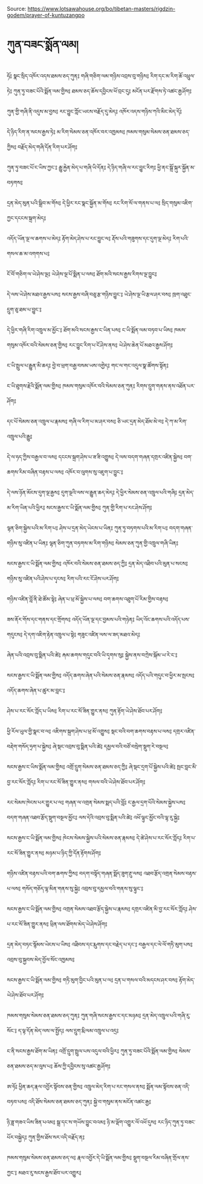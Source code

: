 Source: https://www.lotsawahouse.org/bo/tibetan-masters/rigdzin-godem/prayer-of-kuntuzangpo

# ཀུན་བཟང་སྨོན་ལམ།

ཧོ༔ སྣང་སྲིད་འཁོར་འདས་ཐམས་ཅད་ཀུན༔
གཞི་གཅིག་ལམ་གཉིས་འབྲས་བུ་གཉིས༔
རིག་དང་མ་རིག་ཆོ་འཕྲུལ་ཏེ༔
ཀུན་ཏུ་བཟང་པོའི་སྨོན་ལམ་གྱིས༔
ཐམས་ཅད་ཆོས་དབྱིངས་ཕོ་བྲང་དུ༔
མངོན་པར་རྫོགས་ཏེ་འཚང་རྒྱ་ཤོག༔

ཀུན་གྱི་གཞི་ནི་འདུས་མ་བྱས༔
རང་བྱུང་ཀློང་ཡངས་བརྗོད་དུ་མེད༔
འཁོར་འདས་གཉིས་ཀའི་མིང་མེད་དོ༔

དེ་ཉིད་རིག་ན་སངས་རྒྱས་ཏེ༔
མ་རིག་སེམས་ཅན་འཁོར་བར་འཁྱམས༔
ཁམས་གསུམ་སེམས་ཅན་ཐམས་ཅད་ཀྱིས༔
བརྗོད་མེད་གཞི་དོན་རིག་པར་ཤོག༔

ཀུན་ཏུ་བཟང་པོ་ང་ཡིས་ཀྱང་༔
རྒྱུ་རྐྱེན་མེད་པ་གཞི་ཡི་དོན༔
དེ་ཉིད་གཞི་ལ་རང་བྱུང་རིག༔
ཕྱི་ནང་སྒྲོ་སྐུར་སྐྱོན་མ་བཏགས༔

དྲན་མེད་མུན་པའི་སྒྲིབ་མ་གོས༔
དེ་ཕྱིར་རང་སྣང་སྐྱོན་མ་གོས༔
རང་རིག་སོ་ལ་གནས་པ་ལ༔
སྲིད་གསུམ་འཇིག་ཀྱང་དངངས་སྐྲག་མེད༔

འདོད་ཡོན་ལྔ་ལ་ཆགས་པ་མེད༔
རྟོག་མེད་ཤེས་པ་རང་བྱུང་ལ༔
རྡོས་པའི་གཟུགས་དང་དུག་ལྔ་མེད༔
རིག་པའི་གསལ་ཆ་མ་འགགས་པ༔

ངོ་བོ་གཅིག་ལ་ཡེ་ཤེས་ལྔ༔
ཡེ་ཤེས་ལྔ་པོ་སྨིན་པ་ལས༔
ཐོག་མའི་སངས་རྒྱས་རིགས་ལྔ་བྱུང༔

དེ་ལས་ཡེ་ཤེས་མཐའ་རྒྱས་པས༔
སངས་རྒྱས་བཞི་བཅུ་རྩ་གཉིས་བྱུང་༔
ཡེ་ཤེས་ལྔ་ཡི་རྩལ་ཤར་བས༔
ཁྲག་འཐུང་དྲུག་ཅུ་ཐམ་པ་བྱུང་༔

དེ་ཕྱིར་གཞི་རིག་འཁྲུལ་མ་མྱོང་༔
ཐོག་མའི་སངས་རྒྱས་ང་ཡིན་པས༔
ང་ཡི་སྨོན་ལམ་བཏབ་པ་ཡིས༔
ཁམས་གསུམ་འཁོར་བའི་སེམས་ཅན་གྱིས༔
རང་བྱུང་རིག་པ་ངོ་ཤེས་ནས༔
ཡེ་ཤེས་ཆེན་པོ་མཐའ་རྒྱས་ཤོག༔

ང་ཡི་སྤྲུལ་པ་རྒྱུན་མི་ཆད༔
བྱེ་བ་ཕྲག་བརྒྱ་བསམ་ཡས་འགྱེད༔
གང་ལ་གང་འདུལ་སྣ་ཚོགས་སྟོན༔

ང་ཡི་ཐུགས་རྗེའི་སྨོན་ལམ་གྱིས༔
ཁམས་གསུམ་འཁོར་བའི་སེམས་ཅན་ཀུན༔
རིགས་དྲུག་གནས་ནས་འཐོན་པར་ཤོག༔

དང་པོ་སེམས་ཅན་འཁྲུལ་པ་རྣམས༔
གཞི་ལ་རིག་པ་མ་ཤར་བས༔
ཅི་ཡང་དྲན་མེད་ཐོམ་མེ་བ༔
དེ་ཀ་མ་རིག་འཁྲུལ་པའི་རྒྱུ༔

དེ་ལ་ཧད་ཀྱིས་བརྒྱལ་བ་ལས༔
དངངས་སྐྲག་ཤེས་པ་ཟ་ཟི་འགྱུས༔
དེ་ལས་བདག་གཞན་དགྲར་འཛིན་སྐྱེས༔
བག་ཆགས་རིམ་བཞིན་བརྟས་པ་ལས༔
འཁོར་བ་ལུགས་སུ་འཇུག་པ་བྱུང་༔

དེ་ལས་ཉོན་མོངས་དུག་ལྔ་རྒྱས༔
དུག་ལྔའི་ལས་ལ་རྒྱུན་ཆད་མེད༔
དེ་ཕྱིར་སེམས་ཅན་འཁྲུལ་པའི་གཞི༔
དྲན་མེད་མ་རིག་ཡིན་པའི་ཕྱིར༔
སངས་རྒྱས་ང་ཡི་སྨོན་ལམ་གྱིས༔
ཀུན་གྱི་རིག་པ་རང་ཤེས་ཤོག༔

ལྷན་ཅིག་སྐྱེས་པའི་མ་རིག་པ༔
ཤེས་པ་དྲན་མེད་ཡེངས་པ་ཡིན༔
ཀུན་ཏུ་བཏགས་པའི་མ་རིག་པ༔
བདག་གཞན་གཉིས་སུ་འཛིན་པ་ཡིན༔
ལྷན་ཅིག་ཀུན་བཏགས་མ་རིག་གཉིས༔
སེམས་ཅན་ཀུན་གྱི་འཁྲུལ་གཞི་ཡིན༔

སངས་རྒྱས་ང་ཡི་སྨོན་ལམ་གྱིས༔
འཁོར་བའི་སེམས་ཅན་ཐམས་ཅད་ཀྱི༔
དྲན་མེད་འཐིབ་པའི་མུན་པ་སངས༔
གཉིས་སུ་འཛིན་པའི་ཤེས་པ་དྭངས༔
རིག་པའི་རང་ངོ་ཤེས་པར་ཤོག༔

གཉིས་འཛིན་བློ་ནི་ཐེ་ཚོམ་སྟེ༔
ཞེན་པ་ཕྲ་མོ་སྐྱེས་པ་ལས༔
བག་ཆགས་འཐུག་པོ་རིམ་གྱིས་བརྟས༔

ཟས་ནོར་གོས་དང་གནས་དང་གྲོགས༔
འདོད་ཡོན་ལྔ་དང་བྱམས་པའི་གཉེན༔
ཡིད་འོང་ཆགས་པའི་འདོད་པས་གདུངས༔
དེ་དག་འཇིག་རྟེན་འཁྲུལ་པ་སྟེ༔
གཟུང་འཛིན་ལས་ལ་ཟད་མཐའ་མེད༔

ཞེན་པའི་འབྲས་བུ་སྨིན་པའི་ཚེ༔
རྐམ་ཆགས་གདུང་བའི་ཡི་དྭགས་སུ༔
སྐྱེས་ནས་བཀྲེས་སྐོམ་ཡ་རེ་ང་༔

སངས་རྒྱས་ང་ཡི་སྨོན་ལམ་གྱིས༔
འདོད་ཆགས་ཞེན་པའི་སེམས་ཅན་རྣམས༔
འདོད་པའི་གདུང་བ་ཕྱིར་མ་སྤངས༔
འདོད་ཆགས་ཞེན་པ་ཚུར་མ་བླང་༔

ཤེས་པ་རང་སོར་ཀློད་པ་ཡིས༔
རིག་པ་རང་སོ་ཟིན་གྱུར་ནས༔
ཀུན་རྟོག་ཡེ་ཤེས་ཐོབ་པར་ཤོག༔

ཕྱི་རོལ་ཡུལ་གྱི་སྣང་བ་ལ༔
འཇིགས་སྐྲག་ཤེས་པ་ཕྲ་མོ་འགྱུས༔
སྡང་བའི་བག་ཆགས་བརྟས་པ་ལས༔
དགྲར་འཛིན་བརྡེག་གསོད་ཧྲག་པ་སྐྱེས༔
ཞེ་སྡང་འབྲས་བུ་སྨིན་པའི་ཚེ༔
དམྱལ་བའི་བཙོ་བསྲེག་སྡུག་རེ་བསྔལ༔

སངས་རྒྱས་ང་ཡིས་སྨོན་ལམ་གྱིས༔
འགྲོ་དྲུག་སེམས་ཅན་ཐམས་ཅད་ཀྱི༔
ཞེ་སྡང་དྲག་པོ་སྐྱེས་པའི་ཚེ༔
སྤང་བླང་མི་བྱ་རང་སོར་ཀློད༔
རིག་པ་རང་སོ་ཟིན་གྱུར་ནས༔
གསལ་བའི་ཡེ་ཤེས་ཐོབ་པར་ཤོག༔

རང་སེམས་ཁེངས་པར་གྱུར་པ་ལ༔
གཞན་ལ་འགྲན་སེམས་སྨད་པའི་བློ༔
ང་རྒྱལ་དྲག་པོའི་སེམས་སྐྱེས་པས༔
བདག་གཞན་འཐབ་རྩོད་སྡུག་བསྔལ་མྱོང༔
ལས་དེའི་འབྲས་བུ་སྨིན་པའི་ཚེ༔
འཕོ་ལྟུང་མྱོང་བའི་ལྷ་རུ་སྐྱེ༔

སངས་རྒྱས་ང་ཡི་སྨོན་ལམ་གྱིས༔
ཁེངས་སེམས་སྐྱེས་པའི་སེམས་ཅན་རྣམས༔
དེ་ཚེ་ཤེས་པ་རང་སོར་ཀློད༔
རིག་པ་རང་སོ་ཟིན་གྱུར་ནས༔
མཉམ་པ་ཉིད་ཀྱི་དོན་རྟོགས་ཤོག༔

གཉིས་འཛིན་བརྟས་པའི་བག་ཆགས་ཀྱིས༔
བདག་བསྟོད་གཞན་སྨོད་ཟུག་རྔུ་ལས༔
འཐབ་རྩོད་འགྲན་སེམས་བརྟས་པ་ལས༔
གསོད་གཅོད་ལྷ་མིན་གནས་སུ་སྐྱེ༔
འབྲས་བུ་དམྱལ་བའི་གནས་སུ་ལྟུང་༔

སངས་རྒྱས་ང་ཡི་སྨོན་ལམ་གྱིས༔
འགྲན་སེམས་འཐབ་རྩོད་སྐྱེས་པ་རྣམས༔
དགྲར་འཛིན་མི་བྱ་རང་སོར་ཀློད༔
ཤེས་པ་རང་སོ་ཟིན་གྱུར་ནས༔
ཕྲིན་ལས་ཐོགས་མེད་ཡེ་ཤེས་ཤོག༔

དྲན་མེད་བཏང་སྙོམས་ཡེངས་པ་ཡིས༔
འཐིབས་དང་རྨུགས་དང་བརྗེད་པ་དང་༔
བརྒྱལ་དང་ལེ་ལོ་གཏི་མུག་པས༔
འབྲས་བུ་སྐྱབས་མེད་བྱོལ་སོང་འཁྱམས༔

སངས་རྒྱས་ང་ཡི་སྨོན་ལམ་གྱིས༔
གཏི་མུག་བྱིང་པའི་མུན་པ་ལ༔
དྲན་པ་གསལ་བའི་མདངས་ཤར་བས༔
རྟོག་མེད་ཡེ་ཤེས་ཐོབ་པར་ཤོག༔

ཁམས་གསུམ་སེམས་ཅན་ཐམས་ཅད་ཀུན༔
ཀུན་གཞི་སངས་རྒྱས་ང་དང་མཉམ༔
དྲན་མེད་འཁྲུལ་པའི་གཞི་རུ་སོང་༔
ད་ལྟ་དོན་མེད་ལས་ལ་སྤྱོད༔
ལས་དྲུག་རྨི་ལམ་འཁྲུལ་པ་འདྲ༔

ང་ནི་སངས་རྒྱས་ཐོག་མ་ཡིན༔
འགྲོ་དྲུག་སྤྲུལ་པས་འདུལ་བའི་ཕྱིར༔
ཀུན་ཏུ་བཟང་པོའི་སྨོན་ལམ་གྱིས༔
སེམས་ཅན་ཐམས་ཅད་མ་ལུས་པ༔
ཆོས་ཀྱི་དབྱིངས་སུ་འཚང་རྒྱ་ཤོག༔

ཨ་ཧོ༔
ཕྱིན་ཆད་རྣལ་འབྱོར་སྟོབས་ཅན་གྱིས༔
འཁྲུལ་མེད་རིག་པ་རང་གསལ་ནས༔
སྨོན་ལམ་སྟོབས་ཅན་འདི་བཏབ་པས༔
འདི་ཐོས་སེམས་ཅན་ཐམས་ཅད་ཀུན༔
སྐྱེ་བ་གསུམ་ནས་མངོན་འཚང་རྒྱ༔

ཉི་ཟླ་གཟའ་ཡིས་ཟིན་པའམ༔
སྒྲ་དང་ས་གཡོས་བྱུང་བའམ༔
ཉི་མ་ལྡོག་འགྱུར་ལོ་འཕོ་དུས༔
རང་ཉིད་ཀུན་ཏུ་བཟང་པོར་བསྐྱེད༔
ཀུན་གྱིས་ཐོས་སར་འདི་བརྗོད་ན༔

ཁམས་གསུམ་སེམས་ཅན་ཐམས་ཅད་ལ༔
རྣལ་འབྱོར་དེ་ཡི་སྨོན་ལམ་གྱིས༔
སྡུག་བསྔལ་རིམ་བཞིན་གྲོལ་ནས་ཀྱང་༔
མཐའ་རུ་སངས་རྒྱས་ཐོབ་པར་འགྱུར༔